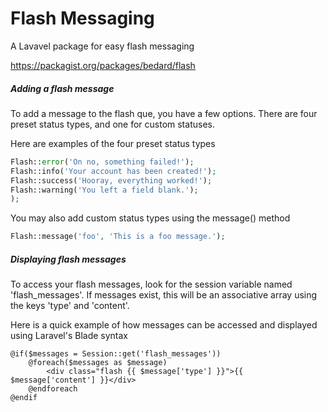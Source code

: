 # Flash Messaging

A Lavavel package for easy flash messaging

https://packagist.org/packages/bedard/flash

##### Adding a flash message

To add a message to the flash que, you have a few options. There are four preset status types, and one for custom statuses.

Here are examples of the four preset status types
```php
Flash::error('On no, something failed!');
Flash::info('Your account has been created!');
Flash::success('Hooray, everything worked!');
Flash::warning('You left a field blank.');
);
```
You may also add custom status types using the message() method
```php
Flash::message('foo', 'This is a foo message.');
```

##### Displaying flash messages

To access your flash messages, look for the session variable named 'flash_messages'. If messages exist, this will be an associative array using the keys 'type' and 'content'.

Here is a quick example of how messages can be accessed and displayed using Laravel's Blade syntax
```html+php
@if($messages = Session::get('flash_messages'))
	@foreach($messages as $message)
		<div class="flash {{ $message['type'] }}">{{ $message['content'] }}</div>
	@endforeach
@endif
```